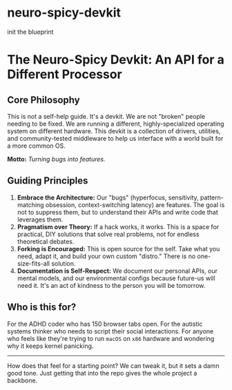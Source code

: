 # neuro-spicy-devkit
init the blueprint 

# The Neuro-Spicy Devkit: An API for a Different Processor

## Core Philosophy

This is not a self-help guide. It's a devkit. We are not "broken" people needing to be fixed. We are running a different, highly-specialized operating system on different hardware. This devkit is a collection of drivers, utilities, and community-tested middleware to help us interface with a world built for a more common OS.

**Motto:** _Turning bugs into features._

## Guiding Principles

1.  **Embrace the Architecture:** Our "bugs" (hyperfocus, sensitivity, pattern-matching obsession, context-switching latency) are features. The goal is not to suppress them, but to understand their APIs and write code that leverages them.
2.  **Pragmatism over Theory:** If a hack works, it works. This is a space for practical, DIY solutions that solve real problems, not for endless theoretical debates.
3.  **Forking is Encouraged:** This is open source for the self. Take what you need, adapt it, and build your own custom "distro." There is no one-size-fits-all solution.
4.  **Documentation is Self-Respect:** We document our personal APIs, our mental models, and our environmental configs because future-us will need it. It's an act of kindness to the person you will be tomorrow.

## Who is this for?

For the ADHD coder who has 150 browser tabs open. For the autistic systems thinker who needs to script their social interactions. For anyone who feels like they're trying to run `macOS` on `x86` hardware and wondering why it keeps kernel panicking.

---

How does that feel for a starting point? We can tweak it, but it sets a damn good tone. Just getting that into the repo gives the whole project a backbone.
